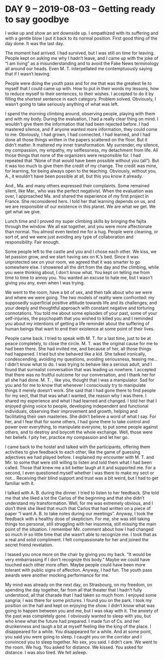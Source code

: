 # DAY 9 – 2019-08-03 – Getting ready to say goodbye 

I woke up and show an ant downside up. I empathized with its suffering and with a gentle blow I put it back to its normal position. First good thing of the day done. It was the last day. 

The moment had arrived. I had survived, but I was still on time for leaving. People kept on asking me why I hadn’t leave, and I came up with the joke of “I am living” as a misunderstanding and to avoid the Fake News terminology all around our heads. Even M. T.  interpellated me contemptuously saying that if I wasn’t leaving. 

People were doing the youth pass and for me that was the greatest lie to myself that I could came up with. How to put in their words my lessons, how to reduce myself to their sentences, to their wishes. I accepted to do it by filling the shortest sentence in each category. Problem solved. Obviously, I wasn’t going to take seriously anything of what was left.

I spend the morning climbing around, observing people, playing with them and with my body. During the evaluation, I had a really clear thing on mind. I wouldn’t give them the information that had been rejected before. I had mastered silence, and if anyone wanted more information, they could come to me. Obviously, I had grown, I had connected, I had learned, and I had done all those things written in the papers scattered on the floor. But it didn’t matter. It mattered my inner transformation. My surrender, my silence, my compassion, my empathy, my selflessness, my detachment from life. All those things that none of the organizers were responsible for. I had repeated that “None of that would have been possible without you (all”). But it was too much to give them the credit of my change. The credit was mine, for learning, for being always open to the teaching. Obviously, without you, A., it wouldn’t have been possible at all, but this you know it already. 

And., Ma. and many others expressed their complaints. Some remained silent, like Mar., who was the perfect negativist. When the evaluation was over, I approached Ma. and shared the experience of my first project in France. She reconsidered hers. I told her that learning depends on us, and we are responsible of our existence in this planet. We are what we get. We get what we give. 

Lunch time and I proved my super climbing skills by bringing the fajita through the window. We all eat together, and you were more affectionate than normal. You almost even texted me for a hug. People were cleaning, or sort of, and we were just avoiding any type of collaboration and responsibility. Fair enough. 

Some people left to the castle and you and I chose each other. We kiss, we let passion grow, and we start having sex on K.’s bed. Since it was unprotected sex on your room, we agreed that it was smarter to go somewhere else. I showered all the dirt from the day and the climbing, while you were thinking about, I don’t know what. You kept on telling me from time to time to annoy you. You wanted an excuse to hate me, but I wasn’t giving you any, even when I was trying.

We went to the room, have a bit of sex, and then talk about who we were and where we were going. The two models of reality were confronted: my supposedly superficial positive attitude towards life and its challenges; and your deeply and thoughtful approach with constant negative and torturing connotations. You told me about some episodes of your past, some of your self-injuries, the psychopath that you wished to killed you and I reminded you about my intentions of getting a life reminder about the suffering of human beings that want to end their existence at some point of their lives. 

People came back. I tried to speak with M. T.  for a last time, just to be at peace completely, to close the circle. M. T.  was the original cause for me to had been there. She had invited me, and because of her, all those things had happened. I tried but she behaved like a kid. She talked ironically, condescending, avoiding my questions, avoiding seriousness, teasing me… I didn’t know what to do. I was trying to behave like a serious adult, and I found that surrealist conversation that was leading us nowhere. I accepted that there was no fruitful outcome for our conversation, and I thank her for all she had done. M. T. , like you, thought that I was a manipulator. Sad for you and for me to know that whenever I consciously try to manipulate things it merely doesn’t work. She said that I had gone there to find people for my sect, that that was what I wanted, the reason why I was there. I shared my experience and what I had learned and changed. I told her that I enjoyed giving voice to people, developing independent and functional individuals, observing their improvement and growth, helping and facilitating their own masteries. She didn’t believe a word of what I say. For her, and I fear that for some others, I had gone there to take control and power over everything, to manipulate everyone, to put some people against others, and to destroy and boycott the whole exchange. Well, those were her beliefs. I pity her, practice my compassion and let her go.

I came back to the hostel and talked with the participants, offering them activities to give feedback to each other, like the game of guessing adjectives we had played before. I explained my encounter with M. T.  and Mir. to some that were still willing to listen and told them what I had been called. Those that knew me a bit better laugh at it and supported me. For a second, I even questioned myself whether I was there to make my sect or not… Receiving their blind support and trust was a bit weird, but I had to get familiar with it.

I talked with A. B. during the dinner. I tried to listen to her feedback. She told me that she liked a lot the Carlos of the beginning and that she didn’t understand my transformation. Well, for me was extremely obvious, and I don’t think she liked that much that Carlos that had written on a piece of paper “I want A. B. to take notes during our meetings”. Anyway, I took the feedback with a healthy dose of skepticism. For me, she was still taking things too personal, still struggling with her insomnia, still missing the main point of the situation. I remember Mir. comment about how I had changed so much in so little time that she wasn’t able to recognize me. I took that as a real and solid compliment. I felt compassionate for her and joined the secret friend revelation.

I teased you once more on the chair by giving you my back. “It would be very embarrassing if I don’t recognize this body.” Maybe we could have touched each other more often. Maybe people could have been more tolerant with public signs of affection. Anyway, I had fun. The youth pass awards were another mocking performance for me.

My mind was already on the next day, on Strasbourg, on my freedom, on spending the day together, far from all that theater that I hadn’t fully understood, all that charade that I had taken so much from. I enjoyed some sangria; I was there for some pictures. I found you on the park. I took my position on the hall and kept on enjoying the show. I didn’t know what was going to happen between you and me, but I was okay with it. The anxiety of the past was completely gone. I obviously wanted to sleep with you, but who knew what the future had prepared. I made fun of Cs. and her drunkenness and laugh a bit at myself feeling like the king of the place. I disappeared for a while. You disappeared for a while. And at some point, you said you were going to sleep. I caught you on the corridor and I convinced you to sleep together. No sex, you said. I didn’t care. We went to the room. We hug. You asked for distance. We kissed. You asked for distance. I was also tired. We fell asleep. 
